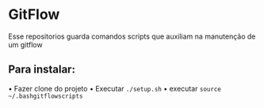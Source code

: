 # GitFlow

Esse repositorios guarda comandos scripts que auxiliam na manutenção de um gitflow

## Para instalar:
• Fazer clone do projeto
• Executar `./setup.sh`
• executar `source ~/.bashgitflowscripts`